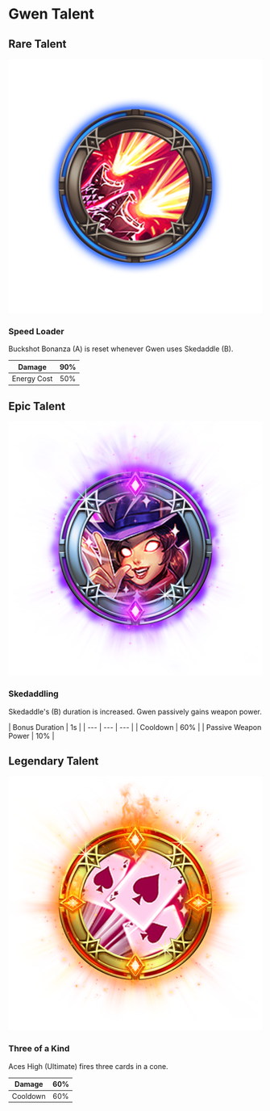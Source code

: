 # Gwen Talent

## Rare Talent

![](../../.gitbook/assets/gwen_rare.png)

### Speed Loader

Buckshot Bonanza \(A\) is reset whenever Gwen uses Skedaddle \(B\).

| Damage | 90% |
| --- | --- |
| Energy Cost | 50% |

## Epic Talent

![](../../.gitbook/assets/gwen_epic.png)

### Skedaddling

Skedaddle's \(B\) duration is increased. Gwen passively gains weapon power.

| Bonus Duration | 1s |
| --- | --- | --- |
| Cooldown | 60% |
| Passive Weapon Power | 10% |

## Legendary Talent

![](../../.gitbook/assets/gwen_legendary.png)

### Three of a Kind

Aces High \(Ultimate\) fires three cards in a cone.

| Damage | 60% |
| --- | --- |
| Cooldown | 60% |


